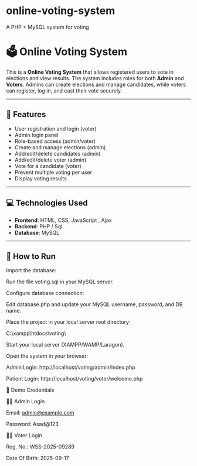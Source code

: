 # online-voting-system
A PHP + MySQL system for voting
# 🗳️ Online Voting System

This is a  **Online Voting System** that allows registered users to vote in elections and view results. The system includes roles for both **Admin** and **Voters**. Admins can create elections and manage candidates, while voters can register, log in, and cast their vote securely.

---

## 📌 Features

- User registration and login (voter)
- Admin login panel
- Role-based access (admin/voter)
- Create and manage elections (admin)
- Add/edit/delete candidates (admin)
- Add/edit/delete voter (admin)
- Vote for a candidate (voter)
- Prevent multiple voting per user
- Display voting results

---

## 💻 Technologies Used


- **Frontend**: HTML, CSS, JavaScript , Ajax
- **Backend**: PHP / Sql 
- **Database**: MySQL 

---

## 🚀 How to Run

Import the database:

Run the file voting.sql in your MySQL server.

Configure database connection:

Edit database.php and update your MySQL username, password, and DB name.

Place the project in your local server root directory:

C:\xampp\htdocs\voting\


Start your local server (XAMPP/WAMP/Laragon).

Open the system in your browser:

Admin Login: http://localhost/voting/admin/index.php 

Patient Login: http://localhost/voting/voter/welcome.php 

🔑 Demo Credentials

👨‍💼 Admin Login

Email: admin@example.com

Password: Asad@123

👩‍⚕️ Voter Login

Reg. No.: WSS-2025-09289

Date Of Birth: 2025-09-17

